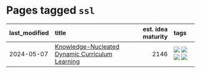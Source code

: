 # Pages tagged `ssl`

|last_modified|title|est. idea maturity|tags
|:---|:---|---:|:---|
|2024-05-07|[Knowledge-Nucleated Dynamic Curriculum Learning](../kg_nucleated_curriculum.md)|2146|[![](https://img.shields.io/badge/tag-curriculum_learning-161a53)](../tags/curriculum_learning.md) [![](https://img.shields.io/badge/tag-experimental-e839f4)](../tags/experimental.md) [![](https://img.shields.io/badge/tag-self_supervised_learning-b3194)](../tags/self_supervised_learning.md) [![](https://img.shields.io/badge/tag-ssl-34720)](../tags/ssl.md)|